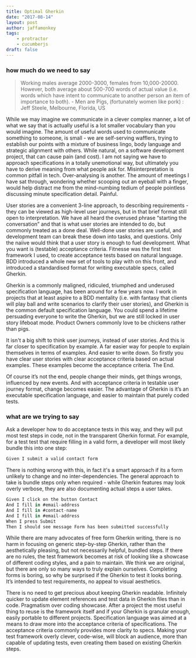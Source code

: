```yaml
---
title: Optimal Gherkin
date: "2017-08-14"
layout: post
author: jaffamonkey
tags:
    - protractor
    - cucumberjs
draft: false
---
```


### how much do we need to say

> Working males average 2000-3000, females from 10,000-20000. However, both average about 500-700 words of actual value (i.e. words which have intent to communicate to another person an item of importance to both). - Men are Pigs, (fortunately women like pork) : Jeff Steele, Melbourne, Florida, US

While we may imagine we communicate in a clever complex manner, a lot of what we say that is actually useful is a lot smaller vocabulary than you would imagine. The amount of useful words used to communicate something to someone, is small - we are self-serving wafflers, trying to establish our points with a mixture of business lingo, body language and strategic alignment with others.  While natural, on a software development project, that can cause pain (and cost).  I am not saying we have to approach specifications in a totally unemotional way, but ultimately you have to derive meaning from what people ask for.  Misinterpretation is common pitfall in tech.  Over-analysing is another. The amount of meetings I have sat through, wondering whether scooping out an eyeball with a finger, would help distract me from the mind-numbing tedium of people pointless discussing minute specification detail. Painful.

User stories are a convenient 3-line approach, to describing requirements - they can be viewed as high-level user journeys, but in that brief format still open to interpretation.  We have all heard the overused phrase “starting the conversation” and that is what user stories are intended to do, but commonly treated as a done deal.  Well-done user stories are useful, and development team can break these down into tasks, and questions.  Only the naiive would think that a user story is enough to fuel development.  What you want is (testable) acceptance criteria.  Fitnesse was the first test framework I used, to create acceptance tests based on natural language. BDD introduced a whole new set of tools to play with on this front, and introduced a standardised format for writing executable specs, called Gherkin.

Gherkin is a commonly maligned, ridiculed, triumphed and underused specification language, has been around for a few years now.  I work in projects that at least aspire to a BDD mentality (i.e. with fantasy that clients will play ball and write scenarios to clarify their user stories), and Gherkin is the common default specification language.  You could spend a lifetime persuading everyone to write the Gherkin, but we are still locked in user story lifeboat mode.  Product Owners commonly love to be chickens rather than pigs. 

It isn't a big shift to think user journeys, instead of user stories.  And this is far closer to specification by example. A far easier way for people to explain themselves in terms of examples. And easier to write down. So firstly you have clear user stories with clear acceptance criteria based on actual examples.  These examples become the acceptance criteria.  The End.

Of course it’s not the end, people change their minds, get things wrongs, influenced by new events.  And with acceptance criteria in testable user journey format, change becomes easier.  The advantage of Gherkin is it’s an executable specification language, and easier to maintain that purely coded tests.  

### what are we trying to say

 Ask a developer how to do acceptance tests in this way, and they will put most test steps in code, not in the transparent Gherkin format. For example, for a test test that require filling in a valid form, a developer will most likely bundle this into one step:

``` javascript
Given I submit a valid contact form
```

There is nothing wrong with this, in fact it's a smart approach if its a form unlikely to change and no inter-dependencies.  The general approach to take is bundle steps only when required - while Gherkin features may look overly verbose, they are also documenting actual steps a user takes.

``` javascript
Given I click on the button Contact
And I fill in #email-address
And I fill in #contact-name 
And I fill in #email-address
When I press Submit
Then I should see message Form has been submitted successfully
```

While there are many advocates of free form Gherkin writing, there is no harm in focusing on generic step-by-step Gherkin, rather than the aesthetically pleasing, but not necessarily helpful, bundled steps. If there are no rules, the test framework becomes at risk of looking like a showcase of different coding styles, and a pain to maintain.  We think we are original, but there are only so many ways to truly explain ourselves.  Completing forms is boring, so why be surprised if the Gherkin to test it looks boring. It’s intended to test requirements, no appeal to visual aesthetics.

There is no need to get precious about keeping Gherkin readable. Infinitely quicker to update element references and test data in Gherkin files than in code. Pragmatism over coding showcase.  After a project the most useful thing to reuse is the framework itself and if your Gherkin is granular enough, easily portable to different projects.  Specification language was aimed at a means to draw more into the acceptance criteria of specifications. The acceptance criteria commonly provides more clarity to specs.  Making your test framework overly clever, code-wise, will block an audience, more than capable of updating tests, even creating them based on existing Gherkin steps.
